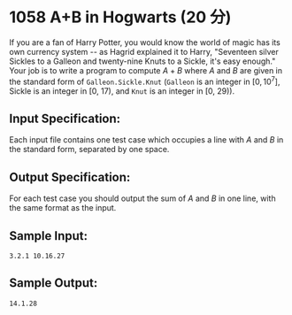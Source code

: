 # 1058 A+B in Hogwarts (20 分)

If you are a fan of Harry Potter, you would know the world of magic has its own currency system -- as Hagrid explained it to Harry, "Seventeen silver Sickles to a Galleon and twenty-nine Knuts to a Sickle, it's easy enough." Your job is to write a program to compute $A + B$ where $A$ and $B$ are given in the standard form of `Galleon.Sickle.Knut` (`Galleon` is an integer in $[0, 10^7]$, Sickle is an integer in [0, 17), and `Knut` is an integer in [0, 29)).

## Input Specification:
Each input file contains one test case which occupies a line with $A$ and $B$ in the standard form, separated by one space.

## Output Specification:
For each test case you should output the sum of $A$ and $B$ in one line, with the same format as the input.

## Sample Input:
```
3.2.1 10.16.27
```

## Sample Output:
```
14.1.28
```
